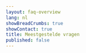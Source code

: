 ```yaml
---
layout: faq-overview
lang: nl
showBreadCrumbs: true
showContact: true
title: Meestgestelde vragen
published: false
---
```

